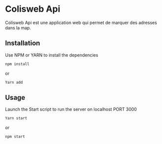 # Colisweb Api

Colisweb Api est une application web qui permet de marquer des adresses dans la map.

## Installation

Use NPM or YARN to install the dependencies

```bash
npm install
```
or 
```bash
Yarn add
```

## Usage
Launch the Start script to run the server on localhost PORT 3000
```bash
Yarn start
```
or 
```bash
npm start
```
